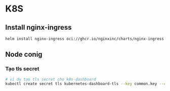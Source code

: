 # K8S

## Install nginx-ingress

```bash
helm install nginx-ingress oci://ghcr.io/nginxinc/charts/nginx-ingress --version 1.4.0
```


## Node conig

### Tạo tls secret

```bash
# ví dụ tạo tls secret cho k8s-dashboard
kubectl create secret tls kubernetes-dashboard-tls --key common.key --cert common.crt -n kubernetes-dashboard
```

